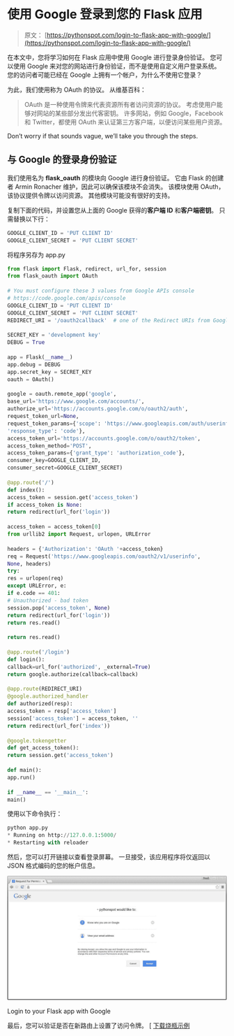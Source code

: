 # 使用 Google 登录到您的 Flask 应用

> 原文： [https://pythonspot.com/login-to-flask-app-with-google/](https://pythonspot.com/login-to-flask-app-with-google/)

在本文中，您将学习如何在 Flask 应用中使用 Google 进行登录身份验证。 您可以使用 Google 来对您的网站进行身份验证，而不是使用自定义用户登录系统。 您的访问者可能已经在 Google 上拥有一个帐户，为什么不使用它登录？

为此，我们使用称为 OAuth 的协议。 从维基百科：

> OAuth 是一种使用令牌来代表资源所有者访问资源的协议。 考虑使用户能够对网站的某些部分发出代客密钥。 许多网站，例如 Google，Facebook 和 Twitter，都使用 OAuth 来认证第三方客户端，以便访问某些用户资源。

Don’t worry if that sounds vague, we’ll take you through the steps.

## 与 Google 的登录身份验证

我们使用名为 **flask_oauth** 的模块向 Google 进行身份验证。 它由 Flask 的创建者 Armin Ronacher 维护，因此可以确保该模块不会消失。 该模块使用 OAuth，该协议提供令牌以访问资源。 其他模块可能没有很好的支持。

复制下面的代码，并设置您从上面的 Google 获得的**客户端 ID** 和**客户端密钥**。 只需替换以下行：

```py
GOOGLE_CLIENT_ID = 'PUT CLIENT ID'
GOOGLE_CLIENT_SECRET = 'PUT CLIENT SECRET'

```

将程序另存为 app.py

```py
from flask import Flask, redirect, url_for, session
from flask_oauth import OAuth

# You must configure these 3 values from Google APIs console
# https://code.google.com/apis/console
GOOGLE_CLIENT_ID = 'PUT CLIENT ID'
GOOGLE_CLIENT_SECRET = 'PUT CLIENT SECRET'
REDIRECT_URI = '/oauth2callback'  # one of the Redirect URIs from Google APIs console

SECRET_KEY = 'development key'
DEBUG = True

app = Flask(__name__)
app.debug = DEBUG
app.secret_key = SECRET_KEY
oauth = OAuth()

google = oauth.remote_app('google',
base_url='https://www.google.com/accounts/',
authorize_url='https://accounts.google.com/o/oauth2/auth',
request_token_url=None,
request_token_params={'scope': 'https://www.googleapis.com/auth/userinfo.email',
'response_type': 'code'},
access_token_url='https://accounts.google.com/o/oauth2/token',
access_token_method='POST',
access_token_params={'grant_type': 'authorization_code'},
consumer_key=GOOGLE_CLIENT_ID,
consumer_secret=GOOGLE_CLIENT_SECRET)

@app.route('/')
def index():
access_token = session.get('access_token')
if access_token is None:
return redirect(url_for('login'))

access_token = access_token[0]
from urllib2 import Request, urlopen, URLError

headers = {'Authorization': 'OAuth '+access_token}
req = Request('https://www.googleapis.com/oauth2/v1/userinfo',
None, headers)
try:
res = urlopen(req)
except URLError, e:
if e.code == 401:
# Unauthorized - bad token
session.pop('access_token', None)
return redirect(url_for('login'))
return res.read()

return res.read()

@app.route('/login')
def login():
callback=url_for('authorized', _external=True)
return google.authorize(callback=callback)

@app.route(REDIRECT_URI)
@google.authorized_handler
def authorized(resp):
access_token = resp['access_token']
session['access_token'] = access_token, ''
return redirect(url_for('index'))

@google.tokengetter
def get_access_token():
return session.get('access_token')

def main():
app.run()

if __name__ == '__main__':
main()

```

使用以下命令执行：

```py
python app.py
* Running on http://127.0.0.1:5000/
* Restarting with reloader

```

然后，您可以打开链接以查看登录屏幕。 一旦接受，该应用程序将仅返回以 JSON 格式编码的您的帐户信息。

![google_oauth_login_python](img/da268e0c364d3bc6fcbf891258c7d557.jpg)

Login to your Flask app with Google

最后，您可以验证是否在新路由上设置了访问令牌。
[
[下载烧瓶示例](https://pythonspot.com/en/download-flask-examples/)